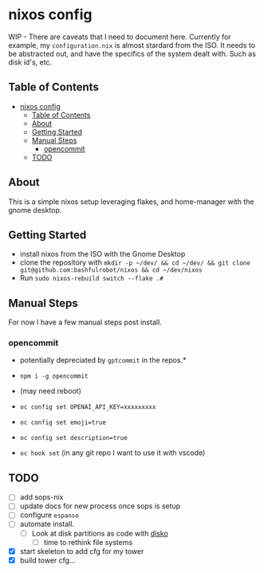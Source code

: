 # nixos config

WIP - There are caveats that I need to document here. Currently for example, my `configuration.nix` is almost stardard from the ISO. It needs to be abstracted out, and have the specifics of the system dealt with. Such as disk id's, etc.

## Table of Contents

- [nixos config](#nixos-config)
  - [Table of Contents](#table-of-contents)
  - [About ](#about-)
  - [Getting Started ](#getting-started-)
  - [Manual Steps](#manual-steps)
    - [opencommit](#opencommit)
  - [TODO ](#todo-)

## About <a name = "about"></a>

This is a simple nixos setup leveraging flakes, and home-manager with the gnome desktop.

## Getting Started <a name = "getting_started"></a>

- install nixos from the ISO with the Gnome Desktop
- clone the repository with `mkdir -p ~/dev/ && cd ~/dev/ && git clone git@github.com:bashfulrobot/nixos && cd ~/dev/nixos`
- Run `sudo nixos-rebuild switch --flake .#`

## Manual Steps

For now I have a few manual steps post install.

### opencommit

- potentially depreciated by `gptcommit` in the repos.*

- `npm i -g opencommit`
- (may need reboot)
- `oc config set OPENAI_API_KEY=xxxxxxxxx`
- `oc config set emoji=true`
- `oc config set description=true`
- `oc hook set` (in any git repo I want to use it with vscode)

## TODO <a name = "todo"></a>

- [ ] add sops-nix
- [ ] update docs for new process once sops is setup
- [ ] configure `espanso`
- [ ] automate install.
    - [ ] Look at disk partitions as code with [disko](https://github.com/nix-community/disko)
        - [ ] time to rethink file systems
- [x] start skeleton to add cfg for my tower
- [x] build tower cfg...
